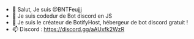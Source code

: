 - 👋 Salut, Je suis @BNTFeujjj
- 👀 Je suis codedur de Bot discord en JS
- 💞️ Je suis le créateur de BotifyHost, hébergeur de bot discord gratuit !
- 📫 Discord : https://discord.gg/aAUxfk2WzR
